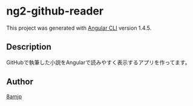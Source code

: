 # ng2-github-reader

This project was generated with [Angular CLI](https://github.com/angular/angular-cli) version 1.4.5.

## Description

GitHubで執筆した小説をAngularで読みやすく表示するアプリを作ってます。

## Author

[8amjp](https://github.com/8amjp)